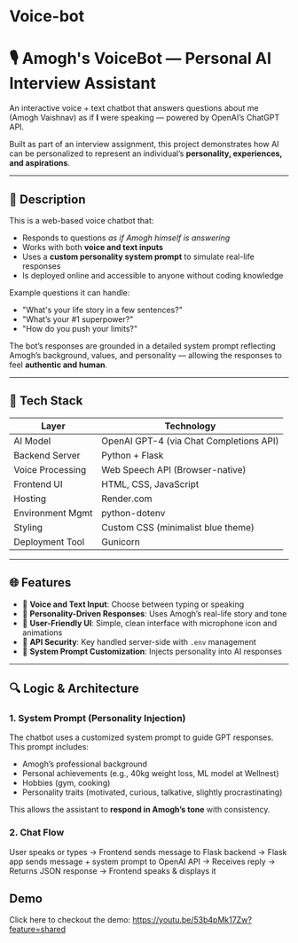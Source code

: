 # Voice-bot

# 🎙️ Amogh's VoiceBot — Personal AI Interview Assistant

An interactive voice + text chatbot that answers questions about me (Amogh Vaishnav) as if **I** were speaking — powered by OpenAI’s ChatGPT API.

Built as part of an interview assignment, this project demonstrates how AI can be personalized to represent an individual’s **personality, experiences, and aspirations**.


---

## 📌 Description

This is a web-based voice chatbot that:
- Responds to questions *as if Amogh himself is answering*
- Works with both **voice and text inputs**
- Uses a **custom personality system prompt** to simulate real-life responses
- Is deployed online and accessible to anyone without coding knowledge

Example questions it can handle:
- "What's your life story in a few sentences?"
- "What’s your #1 superpower?"
- "How do you push your limits?"

The bot’s responses are grounded in a detailed system prompt reflecting Amogh’s background, values, and personality — allowing the responses to feel **authentic and human**.

---

## 🧰 Tech Stack

| Layer            | Technology                        |
|------------------|------------------------------------|
| AI Model         | OpenAI GPT-4 (via Chat Completions API) |
| Backend Server   | Python + Flask                    |
| Voice Processing | Web Speech API (Browser-native)   |
| Frontend UI      | HTML, CSS, JavaScript             |
| Hosting          | Render.com                        |
| Environment Mgmt | python-dotenv                     |
| Styling          | Custom CSS (minimalist blue theme)|
| Deployment Tool  | Gunicorn                          |

---

## 🌐 Features

- 🎤 **Voice and Text Input**: Choose between typing or speaking
- 🤖 **Personality-Driven Responses**: Uses Amogh’s real-life story and tone
- 🌈 **User-Friendly UI**: Simple, clean interface with microphone icon and animations
- 🔐 **API Security**: Key handled server-side with `.env` management
- 🧠 **System Prompt Customization**: Injects personality into AI responses

---

## 🔍 Logic & Architecture

### 1. System Prompt (Personality Injection)
The chatbot uses a customized system prompt to guide GPT responses. This prompt includes:

- Amogh’s professional background
- Personal achievements (e.g., 40kg weight loss, ML model at Wellnest)
- Hobbies (gym, cooking)
- Personality traits (motivated, curious, talkative, slightly procrastinating)

This allows the assistant to **respond in Amogh’s tone** with consistency.

### 2. Chat Flow
User speaks or types →
Frontend sends message to Flask backend →
Flask app sends message + system prompt to OpenAI API →
Receives reply →
Returns JSON response →
Frontend speaks & displays it


## Demo

Click here to checkout the demo: https://youtu.be/53b4pMk17Zw?feature=shared